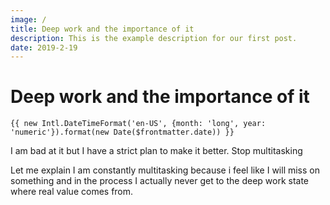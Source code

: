 ```yaml
---
image: /
title: Deep work and the importance of it
description: This is the example description for our first post.
date: 2019-2-19
---
```


# Deep work and the importance of it

`{{ new Intl.DateTimeFormat('en-US', {month: 'long', year: 'numeric'}).format(new Date($frontmatter.date)) }}`

I am bad at it but I have a strict plan to make it better. Stop multitasking

Let me explain I am constantly multitasking because i feel like I will miss on something and in the process I actually never get to the deep work state where real value comes from.